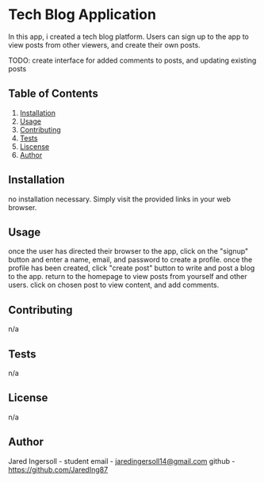 # Tech Blog Application

  In this app, i created a tech blog platform. Users can sign up to the app to view posts from other viewers, and create their own posts.

  TODO: create interface for added comments to posts, and updating existing posts

  ## Table of Contents

  1. [Installation](#installation)
  2. [Usage](#usage)
  3. [Contributing](#contributing)
  4. [Tests](#tests)
  5. [Liscense](#liscense)
  6. [Author](#author)
  
  ## Installation
  
  no installation necessary. Simply visit the provided links in your web browser.
  
  ## Usage
  
  once the user has directed their browser to the app, click on the "signup" button and enter a name, email, and password to create a profile. once the profile has been created, click "create post" button to write and post a blog to the app. return to the homepage to view posts from yourself and other users. click on chosen post to view content, and add comments.
  
  ## Contributing
  
  n/a

  ## Tests
  
  n/a
  
  ## License

  n/a

  ## Author

  Jared Ingersoll - student
  email - jaredingersoll14@gmail.com
  github - https://github.com/JaredIng87